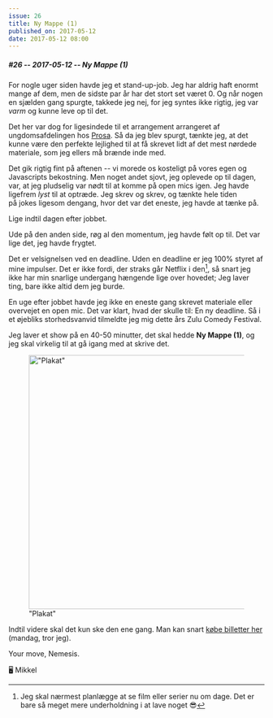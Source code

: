 ```yaml
---
issue: 26
title: Ny Mappe (1)
published_on: 2017-05-12
date: 2017-05-12 08:00
---
```


##### #26 -- 2017-05-12 -- Ny Mappe (1)

For nogle uger siden havde jeg et stand-up-job. Jeg har aldrig haft enormt mange af dem, men de sidste par år har det stort set været 0. Og når nogen en sjælden gang spurgte, takkede jeg nej, for jeg syntes ikke rigtig, jeg var _varm_ og kunne leve op til det.

Det her var dog for ligesindede til et arrangement arrangeret af ungdomsafdelingen hos [Prosa][]. Så da jeg blev spurgt, tænkte jeg, at det kunne være den perfekte lejlighed til at få skrevet lidt af det mest nørdede materiale, som jeg ellers må brænde inde med.

Det gik rigtig fint på aftenen -- vi morede os kosteligt på vores egen og Javascripts bekostning. Men noget andet sjovt, jeg oplevede op til dagen, var, at jeg pludselig var nødt til at komme på open mics igen. Jeg havde ligefrem _lyst_ til at optræde. Jeg skrev og skrev, og tænkte hele tiden på jokes ligesom dengang, hvor det var det eneste, jeg havde at tænke på.

Lige indtil dagen efter jobbet.

Ude på den anden side, røg al den momentum, jeg havde følt op til. Det var lige det, jeg havde frygtet.

Det er velsignelsen ved en deadline. Uden en deadline er jeg 100% styret af mine impulser. Det er ikke fordi, der straks går Netflix i den[^1], så snart jeg ikke har min snarlige undergang hængende lige over hovedet; Jeg laver ting, bare ikke altid dem jeg burde.

En uge efter jobbet havde jeg ikke en eneste gang skrevet materiale eller overvejet en open mic. Det var klart, hvad der skulle til: En ny deadline. Så i et øjebliks storhedsvanvid tilmeldte jeg mig dette års Zulu Comedy Festival.

Jeg laver et show på en 40-50 minutter, det skal hedde **Ny Mappe (1)**, og jeg skal virkelig til at gå igang med at skrive det.

<figure><img src='https://s3.brnbw.com/ny-mappe-1-1280h-uqBWnmlFdN.jpg' alt='"Plakat"' width='500' /><figcaption>"Plakat"</figcaption></figure>

Indtil videre skal det kun ske den ene gang. Man kan snart [købe billetter her][billetter] (mandag, tror jeg).

Your move, Nemesis.

🖥 Mikkel

[billetter]: http://www.ticketmaster.dk/event/430193
[prosa]: https://prosa.dk

[^1]: Jeg skal nærmest planlægge at se film eller serier nu om dage. Det er bare så meget mere underholdning i at lave noget 😎
